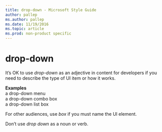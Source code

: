 ```yaml
---
title: drop-down - Microsoft Style Guide
author: pallep
ms.author: pallep
ms.date: 11/19/2016
ms.topic: article
ms.prod: non-product specific
---
```


# drop-down

It’s OK to use *drop-down* as an adjective in content for developers if you need to describe the type of UI item or how it works.

**Examples**  
a drop-down menu  
a drop-down combo box  
a drop-down list box 

For other audiences, use *box* if you must name the UI element.

Don’t use *drop down* as a noun or verb.
